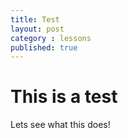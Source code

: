 ```yaml
---
title: Test
layout: post
category : lessons
published: true
---
```


# This is a test
Lets see what this does!